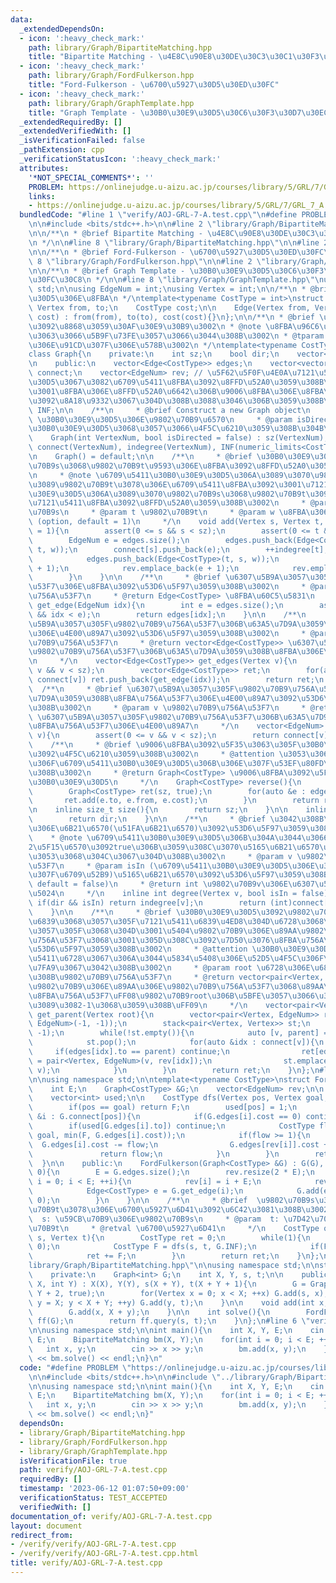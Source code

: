 ```yaml
---
data:
  _extendedDependsOn:
  - icon: ':heavy_check_mark:'
    path: library/Graph/BipartiteMatching.hpp
    title: "Bipartite Matching - \u4E8C\u90E8\u30DE\u30C3\u30C1\u30F3\u30B0"
  - icon: ':heavy_check_mark:'
    path: library/Graph/FordFulkerson.hpp
    title: "Ford-Fulkerson - \u6700\u5927\u30D5\u30ED\u30FC"
  - icon: ':heavy_check_mark:'
    path: library/Graph/GraphTemplate.hpp
    title: "Graph Template - \u30B0\u30E9\u30D5\u30C6\u30F3\u30D7\u30EC\u30FC\u30C8"
  _extendedRequiredBy: []
  _extendedVerifiedWith: []
  _isVerificationFailed: false
  _pathExtension: cpp
  _verificationStatusIcon: ':heavy_check_mark:'
  attributes:
    '*NOT_SPECIAL_COMMENTS*': ''
    PROBLEM: https://onlinejudge.u-aizu.ac.jp/courses/library/5/GRL/7/GRL_7_A
    links:
    - https://onlinejudge.u-aizu.ac.jp/courses/library/5/GRL/7/GRL_7_A
  bundledCode: "#line 1 \"verify/AOJ-GRL-7-A.test.cpp\"\n#define PROBLEM \"https://onlinejudge.u-aizu.ac.jp/courses/library/5/GRL/7/GRL_7_A\"\
    \n\n#include <bits/stdc++.h>\n\n#line 2 \"library/Graph/BipartiteMatching.hpp\"\
    \n\n/**\n * @brief Bipartite Matching - \u4E8C\u90E8\u30DE\u30C3\u30C1\u30F3\u30B0\
    \n */\n\n#line 8 \"library/Graph/BipartiteMatching.hpp\"\n\n#line 2 \"library/Graph/FordFulkerson.hpp\"\
    \n\n/**\n * @brief Ford-Fulkerson - \u6700\u5927\u30D5\u30ED\u30FC\n */\n\n#line\
    \ 8 \"library/Graph/FordFulkerson.hpp\"\n\n#line 2 \"library/Graph/GraphTemplate.hpp\"\
    \n\n/**\n * @brief Graph Template - \u30B0\u30E9\u30D5\u30C6\u30F3\u30D7\u30EC\
    \u30FC\u30C8\n */\n\n#line 8 \"library/Graph/GraphTemplate.hpp\"\nusing namespace\
    \ std;\n\nusing EdgeNum = int;\nusing Vertex = int;\n\n/**\n * @brief \u30B0\u30E9\
    \u30D5\u306E\u8FBA\n */\ntemplate<typename CostType = int>\nstruct Edge{\n   \
    \ Vertex from, to;\n    CostType cost;\n\n    Edge(Vertex from, Vertex to, CostType\
    \ cost) : from(from), to(to), cost(cost){}\n};\n\n/**\n * @brief \u30B0\u30E9\u30D5\
    \u3092\u8868\u3059\u30AF\u30E9\u30B9\u3002\n * @note \u8FBA\u96C6\u5408\u306B\u3088\
    \u3063\u3066\u5B9F\u73FE\u3057\u3066\u3044\u308B\u3002\n * @tparam CostType \u8FBA\
    \u306E\u91CD\u307F\u306E\u578B\u3002\n */\ntemplate<typename CostType = int>\n\
    class Graph{\n    private:\n    int sz;\n    bool dir;\n    vector<int> indegree;\n\
    \n    public:\n    vector<Edge<CostType>> edges;\n    vector<vector<EdgeNum>>\
    \ connect;\n    vector<EdgeNum> rev; // \u5F62\u5F0F\u4E0A\u7121\u5411\u30B0\u30E9\
    \u30D5\u3067\u3082\u6709\u5411\u8FBA\u3092\u8FFD\u52A0\u3059\u308B\u306E\u3067\
    \u3001\u8FBA\u306E\u8FFD\u52A0\u6642\u306B\u9006\u8FBA\u306E\u8FBA\u756A\u53F7\
    \u3092\u8A18\u9332\u3067\u304D\u308B\u3088\u3046\u306B\u3059\u308B\n    CostType\
    \ INF;\n\n    /**\n     * @brief Construct a new Graph object\n     * @param VertexNum\
    \ \u30B0\u30E9\u30D5\u306E\u9802\u70B9\u6570\n     * @param isDirected \u6709\u5411\
    \u30B0\u30E9\u30D5\u3068\u3057\u3066\u4F5C\u6210\u3059\u308B\u304B\n     */\n\
    \    Graph(int VertexNum, bool isDirected = false) : sz(VertexNum), dir(isDirected),\
    \ connect(VertexNum), indegree(VertexNum), INF(numeric_limits<CostType>::max()){}\n\
    \n    Graph() = default;\n\n    /**\n     * @brief \u30B0\u30E9\u30D5\u306B\u9802\
    \u70B9s\u3068\u9802\u70B9t\u9593\u306E\u8FBA\u3092\u8FFD\u52A0\u3059\u308B\u3002\
    \n     * @note \u6709\u5411\u30B0\u30E9\u30D5\u306A\u3089\u3070\u9802\u70B9s\u304B\
    \u3089\u9802\u70B9t\u3078\u306E\u6709\u5411\u8FBA\u3092\u3001\u7121\u5411\u30B0\
    \u30E9\u30D5\u306A\u3089\u3070\u9802\u70B9s\u3068\u9802\u70B9t\u3092\u7D50\u3076\
    \u7121\u5411\u8FBA\u3092\u8FFD\u52A0\u3059\u308B\u3002\n     * @param s \u9802\
    \u70B9s\n     * @param t \u9802\u70B9t\n     * @param w \u8FBA\u306E\u91CD\u307F\
    \ (option, default = 1)\n     */\n    void add(Vertex s, Vertex t, CostType w\
    \ = 1){\n        assert(0 <= s && s < sz);\n        assert(0 <= t && t < sz);\n\
    \        EdgeNum e = edges.size();\n        edges.push_back(Edge<CostType>(s,\
    \ t, w));\n        connect[s].push_back(e);\n        ++indegree[t];\n        if(!dir){\n\
    \            edges.push_back(Edge<CostType>(t, s, w));\n            connect[t].push_back(e\
    \ + 1);\n            rev.emplace_back(e + 1);\n            rev.emplace_back(e);\n\
    \        }\n    }\n\n    /**\n     * @brief \u6307\u5B9A\u3057\u305F\u8FBA\u756A\
    \u53F7\u306E\u8FBA\u3092\u53D6\u5F97\u3059\u308B\u3002\n     * @param idx \u8FBA\
    \u756A\u53F7\n     * @return Edge<CostType> \u8FBA\u60C5\u5831\n     */\n    Edge<CostType>\
    \ get_edge(EdgeNum idx){\n        int e = edges.size();\n        assert(0 <= idx\
    \ && idx < e);\n        return edges[idx];\n    }\n\n    /**\n     * @brief \u6307\
    \u5B9A\u3057\u305F\u9802\u70B9\u756A\u53F7\u306B\u63A5\u7D9A\u3059\u308B\u8FBA\
    \u306E\u4E00\u89A7\u3092\u53D6\u5F97\u3059\u308B\u3002\n     * @param v \u9802\
    \u70B9\u756A\u53F7\n     * @return vector<Edge<CostType>> \u6307\u5B9A\u3057\u305F\
    \u9802\u70B9\u756A\u53F7\u306B\u63A5\u7D9A\u3059\u308B\u8FBA\u306E\u4E00\u89A7\
    \n     */\n    vector<Edge<CostType>> get_edges(Vertex v){\n        assert(0 <=\
    \ v && v < sz);\n        vector<Edge<CostType>> ret;\n        for(auto &idx :\
    \ connect[v]) ret.push_back(get_edge(idx));\n        return ret;\n    }\n\n  \
    \  /**\n     * @brief \u6307\u5B9A\u3057\u305F\u9802\u70B9\u756A\u53F7\u306B\u63A5\
    \u7D9A\u3059\u308B\u8FBA\u756A\u53F7\u306E\u4E00\u89A7\u3092\u53D6\u5F97\u3059\
    \u308B\u3002\n     * @param v \u9802\u70B9\u756A\u53F7\n     * @return vector<EdgeNum>\
    \ \u6307\u5B9A\u3057\u305F\u9802\u70B9\u756A\u53F7\u306B\u63A5\u7D9A\u3059\u308B\
    \u8FBA\u756A\u53F7\u306E\u4E00\u89A7\n     */\n    vector<EdgeNum> get_list(Vertex\
    \ v){\n        assert(0 <= v && v < sz);\n        return connect[v];\n    }\n\n\
    \    /**\n     * @brief \u9006\u8FBA\u3092\u5F35\u3063\u305F\u30B0\u30E9\u30D5\
    \u3092\u4F5C\u6210\u3059\u308B\u3002\n     * @attention \u3053\u306E\u64CD\u4F5C\
    \u306F\u6709\u5411\u30B0\u30E9\u30D5\u306B\u306E\u307F\u53EF\u80FD\u3067\u3042\
    \u308B\u3002\n     * @return Graph<CostType> \u9006\u8FBA\u3092\u5F35\u3063\u305F\
    \u30B0\u30E9\u30D5\n     */\n    Graph<CostType> reverse(){\n        assert(dir);\n\
    \        Graph<CostType> ret(sz, true);\n        for(auto &e : edges){\n     \
    \       ret.add(e.to, e.from, e.cost);\n        }\n        return ret;\n    }\n\
    \n    inline size_t size(){\n        return sz;\n    }\n\n    inline bool directed(){\n\
    \        return dir;\n    }\n\n    /**\n     * @brief \u3042\u308B\u9802\u70B9\
    \u306E\u6B21\u6570(\u51FA\u6B21\u6570)\u3092\u53D6\u5F97\u3059\u308B\u3002\n \
    \    * @note \u6709\u5411\u30B0\u30E9\u30D5\u306B\u304A\u3044\u3066\u3001\u7B2C\
    2\u5F15\u6570\u3092true\u306B\u3059\u308C\u3070\u5165\u6B21\u6570\u3092\u5F97\u308B\
    \u3053\u3068\u304C\u3067\u304D\u308B\u3002\n     * @param v \u9802\u70B9\u756A\
    \u53F7\n     * @param isIn (\u6709\u5411\u30B0\u30E9\u30D5\u306E\u3068\u304D\u306E\
    \u307F\u6709\u52B9)\u5165\u6B21\u6570\u3092\u53D6\u5F97\u3059\u308B\u304B (option,\
    \ default = false)\n     * @return int \u9802\u70B9v\u306E\u6307\u5B9A\u3057\u305F\
    \u5024\n     */\n    inline int degree(Vertex v, bool isIn = false){\n       \
    \ if(dir && isIn) return indegree[v];\n        return (int)connect[v].size();\n\
    \    }\n\n    /**\n     * @brief \u30B0\u30E9\u30D5\u3092\u9802\u70B9root\u3092\
    \u6839\u3068\u3057\u305F\u7121\u5411\u6839\u4ED8\u304D\u6728\u3068\u307F\u306A\
    \u3057\u305F\u3068\u304D\u3001\u5404\u9802\u70B9\u306E\u89AA\u9802\u70B9\u306E\
    \u756A\u53F7\u3068\u3001\u305D\u308C\u3092\u7D50\u3076\u8FBA\u756A\u53F7\u3092\
    \u53D6\u5F97\u3059\u308B\u3002\n     * @attention \u30B0\u30E9\u30D5\u304C\u7121\
    \u5411\u6728\u3067\u306A\u3044\u5834\u5408\u306E\u52D5\u4F5C\u306F\u672A\u5B9A\
    \u7FA9\u3067\u3042\u308B\u3002\n     * @param root \u6728\u306E\u6839\u3068\u3059\
    \u308B\u9802\u70B9\u756A\u53F7\n     * @return vector<pair<Vertex, EdgeNum>> \u5404\
    \u9802\u70B9\u306E\u89AA\u306E\u9802\u70B9\u756A\u53F7\u3068\u89AA\u3078\u306E\
    \u8FBA\u756A\u53F7\uFF08\u9802\u70B9root\u306B\u5BFE\u3057\u3066\u306F\u3069\u3061\
    \u3089\u3082-1\u3068\u3059\u308B\uFF09\n     */\n    vector<pair<Vertex, EdgeNum>>\
    \ get_parent(Vertex root){\n        vector<pair<Vertex, EdgeNum>> ret(sz, pair<Vertex,\
    \ EdgeNum>(-1, -1));\n        stack<pair<Vertex, Vertex>> st;\n        st.emplace(root,\
    \ -1);\n        while(!st.empty()){\n            auto [v, parent] = st.top();\n\
    \            st.pop();\n            for(auto &idx : connect[v]){\n           \
    \     if(edges[idx].to == parent) continue;\n                ret[edges[idx].to]\
    \ = pair<Vertex, EdgeNum>(v, rev[idx]);\n                st.emplace(edges[idx].to,\
    \ v);\n            }\n        }\n        return ret;\n    }\n};\n#line 10 \"library/Graph/FordFulkerson.hpp\"\
    \n\nusing namespace std;\n\ntemplate<typename CostType>\nstruct FordFulkerson{\n\
    \    int E;\n    Graph<CostType> &G;\n    vector<EdgeNum> rev;\n\n    private:\n\
    \    vector<int> used;\n\n    CostType dfs(Vertex pos, Vertex goal, CostType F){\n\
    \        if(pos == goal) return F;\n        used[pos] = 1;\n        for(EdgeNum\
    \ &i : G.connect[pos]){\n            if(G.edges[i].cost == 0) continue;\n    \
    \        if(used[G.edges[i].to]) continue;\n            CostType flow = dfs(G.edges[i].to,\
    \ goal, min(F, G.edges[i].cost));\n            if(flow >= 1){\n              \
    \  G.edges[i].cost -= flow;\n                G.edges[rev[i]].cost += flow;\n \
    \               return flow;\n            }\n        }\n        return 0;\n  \
    \  }\n\n    public:\n    FordFulkerson(Graph<CostType> &G) : G(G), used(G.size(),\
    \ 0){\n        E = G.edges.size();\n        rev.resize(2 * E);\n        for(int\
    \ i = 0; i < E; ++i){\n            rev[i] = i + E;\n            rev[i + E] = i;\n\
    \            Edge<CostType> e = G.get_edge(i);\n            G.add(e.to, e.from,\
    \ 0);\n        }\n    }\n\n    /**\n     * @brief  \u9802\u70B9s\u304B\u3089\u9802\
    \u70B9t\u3078\u306E\u6700\u5927\u6D41\u3092\u6C42\u3081\u308B\u3002\n     * @param\
    \  s: \u59CB\u70B9\u306E\u9802\u70B9s\n     * @param  t: \u7D42\u70B9\u306E\u9802\
    \u70B9t\n     * @retval \u6700\u5927\u6D41\n     */\n    CostType query(Vertex\
    \ s, Vertex t){\n        CostType ret = 0;\n        while(1){\n            used.assign(G.size(),\
    \ 0);\n            CostType F = dfs(s, t, G.INF);\n            if(F == 0) break;\n\
    \            ret += F;\n        }\n        return ret;\n    }\n};\n#line 10 \"\
    library/Graph/BipartiteMatching.hpp\"\n\nusing namespace std;\n\nstruct BipartiteMatching{\n\
    \    private:\n    Graph<int> G;\n    int X, Y, s, t;\n\n    public:\n    BipartiteMatching(int\
    \ X, int Y) : X(X), Y(Y), s(X + Y), t(X + Y + 1){\n        G = Graph<int>(X +\
    \ Y + 2, true);\n        for(Vertex x = 0; x < X; ++x) G.add(s, x);\n        for(Vertex\
    \ y = X; y < X + Y; ++y) G.add(y, t);\n    }\n\n    void add(int x, int y){\n\
    \        G.add(x, X + y);\n    }\n\n    int solve(){\n        FordFulkerson<int>\
    \ ff(G);\n        return ff.query(s, t);\n    }\n};\n#line 6 \"verify/AOJ-GRL-7-A.test.cpp\"\
    \n\nusing namespace std;\n\nint main(){\n    int X, Y, E;\n    cin >> X >> Y >>\
    \ E;\n    BipartiteMatching bm(X, Y);\n    for(int i = 0; i < E; ++i){\n     \
    \   int x, y;\n        cin >> x >> y;\n        bm.add(x, y);\n    }\n\n    cout\
    \ << bm.solve() << endl;\n}\n"
  code: "#define PROBLEM \"https://onlinejudge.u-aizu.ac.jp/courses/library/5/GRL/7/GRL_7_A\"\
    \n\n#include <bits/stdc++.h>\n\n#include \"../library/Graph/BipartiteMatching.hpp\"\
    \n\nusing namespace std;\n\nint main(){\n    int X, Y, E;\n    cin >> X >> Y >>\
    \ E;\n    BipartiteMatching bm(X, Y);\n    for(int i = 0; i < E; ++i){\n     \
    \   int x, y;\n        cin >> x >> y;\n        bm.add(x, y);\n    }\n\n    cout\
    \ << bm.solve() << endl;\n}"
  dependsOn:
  - library/Graph/BipartiteMatching.hpp
  - library/Graph/FordFulkerson.hpp
  - library/Graph/GraphTemplate.hpp
  isVerificationFile: true
  path: verify/AOJ-GRL-7-A.test.cpp
  requiredBy: []
  timestamp: '2023-06-12 01:07:50+09:00'
  verificationStatus: TEST_ACCEPTED
  verifiedWith: []
documentation_of: verify/AOJ-GRL-7-A.test.cpp
layout: document
redirect_from:
- /verify/verify/AOJ-GRL-7-A.test.cpp
- /verify/verify/AOJ-GRL-7-A.test.cpp.html
title: verify/AOJ-GRL-7-A.test.cpp
---
```

